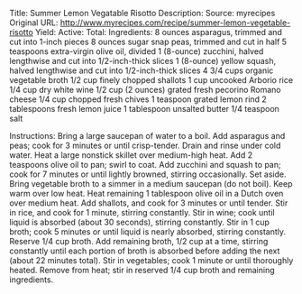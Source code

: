 Title: Summer Lemon Vegatable Risotto
Description: 
Source: myrecipes
Original URL: http://www.myrecipes.com/recipe/summer-lemon-vegetable-risotto
Yield: 
Active: 
Total: 
Ingredients:
	8 ounces asparagus, trimmed and cut into 1-inch pieces
	8 ounces sugar snap peas, trimmed and cut in half
	5 teaspoons extra-virgin olive oil, divided
	1 (8-ounce) zucchini, halved lengthwise and cut into 1/2-inch-thick slices
	1 (8-ounce) yellow squash, halved lengthwise and cut into 1/2-inch-thick slices
	4 3/4 cups organic vegetable broth
	1/2 cup finely chopped shallots
	1 cup uncooked Arborio rice
	1/4 cup dry white wine
	1/2 cup (2 ounces) grated fresh pecorino Romano cheese
	1/4 cup chopped fresh chives
	1 teaspoon grated lemon rind
	2 tablespoons fresh lemon juice
	1 tablespoon unsalted butter
	1/4 teaspoon salt

Instructions:
	Bring a large saucepan of water to a boil. Add asparagus and peas; cook for 3 minutes or until crisp-tender. Drain and rinse under cold water.
	Heat a large nonstick skillet over medium-high heat. Add 2 teaspoons olive oil to pan; swirl to coat. Add zucchini and squash to pan; cook for 7 minutes or until lightly browned, stirring occasionally. Set aside.
	Bring vegetable broth to a simmer in a medium saucepan (do not boil). Keep warm over low heat.
	Heat remaining 1 tablespoon olive oil in a Dutch oven over medium heat. Add shallots, and cook for 3 minutes or until tender.
	Stir in rice, and cook for 1 minute, stirring constantly.
	Stir in wine; cook until liquid is absorbed (about 30 seconds), stirring constantly.
	Stir in 1 cup broth; cook 5 minutes or until liquid is nearly absorbed, stirring constantly.
	Reserve 1/4 cup broth. Add remaining broth, 1/2 cup at a time, stirring constantly until each portion of broth is absorbed before adding the next (about 22 minutes total).
	Stir in vegetables; cook 1 minute or until thoroughly heated.
	Remove from heat; stir in reserved 1/4 cup broth and remaining ingredients.

